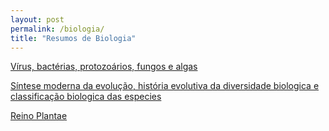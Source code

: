 ```yaml
---
layout: post
permalink: /biologia/
title: "Resumos de Biologia"
---
```


[<i class="fa-solid fa-square-arrow-up-right"></i> Vírus, bactérias, protozoários, fungos e algas](/biologia/microorganismos)

[<i class="fa-solid fa-square-arrow-up-right"></i> Síntese moderna da evolução, história evolutiva da diversidade biologica e classificação biologica das especies](/biologia/evolucao-e-classificacao)

[<i class="fa-solid fa-square-arrow-up-right"></i> Reino Plantae](/biologia/plantas)
